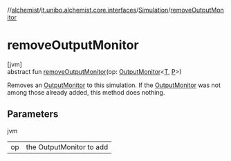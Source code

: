 //[alchemist](../../../index.md)/[it.unibo.alchemist.core.interfaces](../index.md)/[Simulation](index.md)/[removeOutputMonitor](remove-output-monitor.md)

# removeOutputMonitor

[jvm]\
abstract fun [removeOutputMonitor](remove-output-monitor.md)(op: [OutputMonitor](../../it.unibo.alchemist.boundary.interfaces/-output-monitor/index.md)<[T](../../it.unibo.alchemist.boundary.interfaces/-output-monitor/index.md), [P](../../it.unibo.alchemist.boundary.interfaces/-output-monitor/index.md)>)

Removes an [OutputMonitor](../../it.unibo.alchemist.boundary.interfaces/-output-monitor/index.md) to this simulation. If the [OutputMonitor](../../it.unibo.alchemist.boundary.interfaces/-output-monitor/index.md) was not among those already added, this method does nothing.

## Parameters

jvm

| | |
|---|---|
| op | the OutputMonitor to add |
